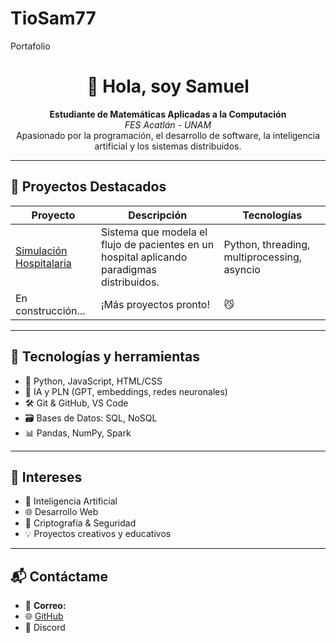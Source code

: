 # TioSam77
Portafolio
<h1 align="center">👋 Hola, soy Samuel</h1>

<p align="center">
  <strong>Estudiante de Matemáticas Aplicadas a la Computación</strong><br>
  <em>FES Acatlán - UNAM</em><br>
  Apasionado por la programación, el desarrollo de software, la inteligencia artificial y los sistemas distribuidos.
</p>

---

## 🚀 Proyectos Destacados

| Proyecto | Descripción | Tecnologías |
|---------|-------------|-------------|
| [Simulación Hospitalaria](https://github.com/TioSam77/Simulacion-hospitalaria) | Sistema que modela el flujo de pacientes en un hospital aplicando paradigmas distribuidos. | Python, threading, multiprocessing, asyncio |
| En construcción... | ¡Más proyectos pronto! | 😼 |

---

## 🧰 Tecnologías y herramientas

- 🐍 Python, JavaScript, HTML/CSS
- 🧠 IA y PLN (GPT, embeddings, redes neuronales)
- 🛠️ Git & GitHub, VS Code
- 🗃️ Bases de Datos: SQL, NoSQL
- 📊 Pandas, NumPy, Spark

---

## 🎯 Intereses

- 🤖 Inteligencia Artificial
- 🌐 Desarrollo Web
- 🔐 Criptografía & Seguridad
- 💡 Proyectos creativos y educativos

---

## 📬 Contáctame

- 📧 **Correo:**
- 🌐 [GitHub](https://github.com/TioSam77)
- 💬 Discord
